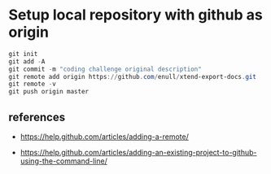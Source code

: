 # Setup local repository with github as origin

```PowerShell
git init
git add -A
git commit -m "coding challenge original description"
git remote add origin https://github.com/enull/xtend-export-docs.git
git remote -v
git push origin master
```

## references
* https://help.github.com/articles/adding-a-remote/

* https://help.github.com/articles/adding-an-existing-project-to-github-using-the-command-line/



